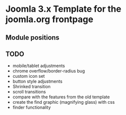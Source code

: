# Joomla 3.x Template for the joomla.org frontpage

## Module positions

## TODO 
* mobile/tablet adjustments
* chrome overflow/border-radius bug
* custom icon set
* button style adjustments
* Shrinked transition
* scroll transitions
* compare with the features from the old template
* create the find graphic (magnifying glass) with css
* finder functionality